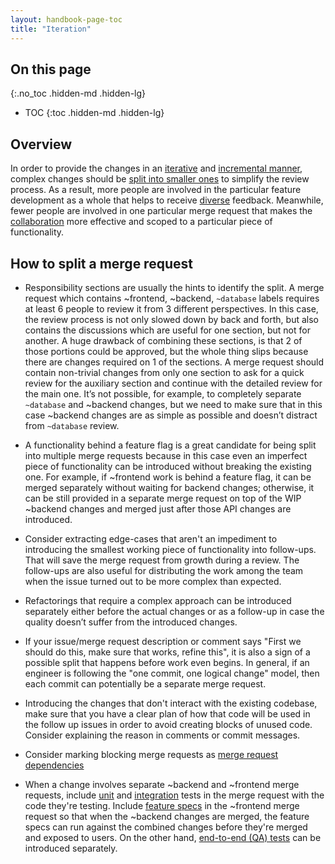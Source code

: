 ```yaml
---
layout: handbook-page-toc
title: "Iteration"
---
```


## On this page
{:.no_toc .hidden-md .hidden-lg}

- TOC
{:toc .hidden-md .hidden-lg}

## Overview

In order to provide the changes in an [iterative](https://about.gitlab.com/handbook/values/#iteration) and [incremental manner](https://about.gitlab.com/handbook/product/#iteration), complex changes should be [split into smaller ones](https://about.gitlab.com/handbook/values/#make-small-merge-requests) to simplify the review process. As a result, more people are involved in the particular feature development as a whole that helps to receive [diverse](https://about.gitlab.com/handbook/values/#diversity-inclusion) feedback. Meanwhile, fewer people are involved in one particular merge request that makes the [collaboration](https://about.gitlab.com/handbook/values/#collaboration) more effective and scoped to a particular piece of functionality.

## How to split a merge request

- Responsibility sections are usually the hints to identify the split. A merge request which contains ~frontend, ~backend, `~database` labels requires at least 6 people to review it from 3 different perspectives. In this case, the review process is not only slowed down by back and forth, but also contains the discussions which are useful for one section, but not for another. A huge drawback of combining these sections, is that 2 of those portions could be approved, but the whole thing slips because there are changes required on 1 of the sections. A merge request should contain non-trivial changes from only one section to ask for a quick review for the auxiliary section and continue with the detailed review for the main one. It’s not possible, for example, to completely separate `~database` and ~backend changes, but we need to make sure that in this case ~backend changes are as simple as possible and doesn’t distract from `~database` review.

- A functionality behind a feature flag is a great candidate for being split into multiple merge requests because in this case even an imperfect piece of functionality can be introduced without breaking the existing one. For example, if ~frontend work is behind a feature flag, it can be merged separately without waiting for backend changes; otherwise, it can be still provided in a separate merge request on top of the WIP ~backend changes and merged just after those API changes are introduced.

- Consider extracting edge-cases that aren't an impediment to introducing the smallest working piece of functionality into follow-ups. That will save the merge request from growth during a review. The follow-ups are also useful for distributing the work among the team when the issue turned out to be more complex than expected.

- Refactorings that require a complex approach can be introduced separately either before the actual changes or as a follow-up in case the quality doesn’t suffer from the introduced changes.

- If your issue/merge request description or comment says "First we should do this, make sure that works, refine this", it is also a sign of a possible split that happens before work even begins. In general, if an engineer is following the "one commit, one logical change" model, then each commit can potentially be a separate merge request.

- Introducing the changes that don't interact with the existing codebase, make sure that you have a clear plan of how that code will be used in the follow up issues in order to avoid creating blocks of unused code. Consider explaining the reason in comments or commit messages.

- Consider marking blocking merge requests as [merge request dependencies](https://docs.gitlab.com/ee/user/project/merge_requests/merge_request_dependencies.html#merge-request-dependencies-premium)

- When a change involves separate ~backend and ~frontend merge requests, include [unit](https://docs.gitlab.com/ee/development/testing_guide/testing_levels.html#unit-tests) and [integration](https://docs.gitlab.com/ee/development/testing_guide/testing_levels.html#integration-tests) tests in the merge request with the code they're testing. Include [feature specs](https://docs.gitlab.com/ee/development/testing_guide/testing_levels.html#white-box-tests-at-the-system-level-formerly-known-as-system--feature-tests) in the ~frontend merge request so that when the ~backend changes are merged, the feature specs can run against the combined changes before they're merged and exposed to users. On the other hand, [end-to-end (QA) tests](https://docs.gitlab.com/ee/development/testing_guide/testing_levels.html#black-box-tests-at-the-system-level-aka-end-to-end-tests) can be introduced separately.
